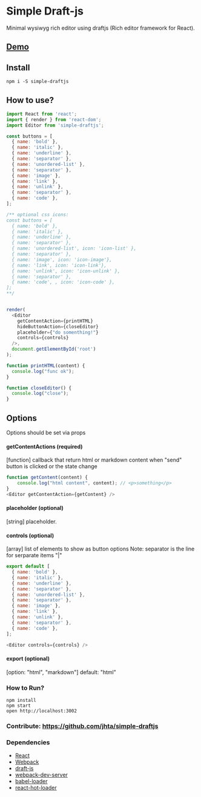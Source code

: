 Simple Draft-js
=====================

Minimal wysiwyg rich editor using draftjs (Rich editor framework for React).

## [Demo](http://platzidev.github.io/simple-draftjs/)

## Install
```
npm i -S simple-draftjs
```

## How to use?
```javascript
import React from 'react';
import { render } from 'react-dom';
import Editor from 'simple-draftjs';

const buttons = [
  { name: 'bold' },
  { name: 'italic' },
  { name: 'underline' },
  { name: 'separator' },
  { name: 'unordered-list' },
  { name: 'separator' },
  { name: 'image' },
  { name: 'link' },
  { name: 'unlink' },
  { name: 'separator' },
  { name: 'code' },
];

/** optional css icons:
const buttons = [
  { name: 'bold' },
  { name: 'italic' },
  { name: 'underline' },
  { name: 'separator' },
  { name: 'unordered-list', icon: 'icon-list' },
  { name: 'separator' },
  { name: 'image', icon: 'icon-image'},
  { name: 'link', icon: 'icon-link'},
  { name: 'unlink', icon: 'icon-unlink' },
  { name: 'separator' },
  { name: 'code', , icon: 'icon-code' },
];
**/


render(
  <Editor
    getContentAction={printHTML}
    hideButtonAction={closeEditor}
    placeholder={"do somenthing!"}
    controls={controls}
  />,
  document.getElementById('root')
);

function printHTML(content) {
  console.log("func ok");
}

function closeEditor() {
  console.log("close");
}
```
## Options
Options should be set via props

#### getContentActions (required)
[function] callback that return html or markdown content when "send" button is clicked or the state change
```javascript
function getContent(content) {
    console.log("html content", content); // <p>something</p>
}
<Editor getContentAction={getContent} />
```

#### placeholder (optional)
[string] placeholder.

#### controls (optional)
[array] list of elements to show as button options
Note: separator is the line for serparate items "|"
```javascript
export default [
  { name: 'bold' },
  { name: 'italic' },
  { name: 'underline' },
  { name: 'separator' },
  { name: 'unordered-list' },
  { name: 'separator' },
  { name: 'image' },
  { name: 'link' },
  { name: 'unlink' },
  { name: 'separator' },
  { name: 'code' },
];

<Editor controls={controls} />
```
#### export (optional)
[option: "html", "markdown"]
default: "html"

### How to Run?

```
npm install
npm start
open http://localhost:3002
```
### Contribute: https://github.com/jhta/simple-draftjs

### Dependencies

* [React](https://facebook.github.io/react/)
* [Webpack](https://webpack.github.io/)
* [draft-js](https://facebook.github.io/draft-js)
* [webpack-dev-server](https://github.com/webpack/webpack-dev-server)
* [babel-loader](https://github.com/babel/babel-loader)
* [react-hot-loader](https://github.com/gaearon/react-hot-loader)
